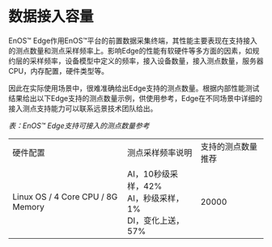 # 数据接入容量

EnOS™ Edge作用EnOS™平台的前置数据采集终端，其性能主要表现在支持接入的测点数量和测点采样频率上。影响Edge的性能有软硬件等多方面的因素，如规约层的采样频率，设备模型中定义的频率，接入设备数量，接入测点数量，服务器CPU，内存配置，硬件类型等。

因此在实际使用场景中，很难准确给出Edge支持的测点数量。根据内部性能测试结果给出以下Edge支持的测点数量示例，供使用参考，Edge在不同场景中详细的接入测点支持能力可以联系远景技术团队给出。

*表：EnOS™ Edge支持可接入的测点数量参考*

<table>
  <tr>
    <td>硬件配置</td>
    <td>测点采样频率说明</td>
    <td>支持的测点数量推荐</td>
  </tr>
  <tr>
    <td>Linux OS / 4 Core CPU / 8G Memory</td>
    <td>AI，10秒级采样，42%<br>
      AI，秒级采样，1%<br>
      DI，变化上送，57%</td>
    <td>20000</td>
  </tr>
</table>

